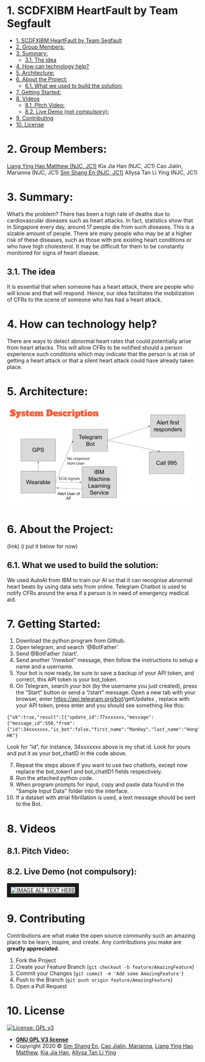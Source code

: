 # 1. SCDFXIBM HeartFault by Team Segfault

- [1. SCDFXIBM HeartFault by Team Segfault](#1-scdfxibm-heartfault-by-team-segfault)
- [2. Group Members:](#2-group-members)
- [3. Summary:](#3-summary)
  - [3.1. The idea](#31-the-idea)
- [4. How can technology help?](#4-how-can-technology-help)
- [5. Architecture:](#5-architecture)
- [6. About the Project:](#6-about-the-project)
  - [6.1. What we used to build the solution:](#61-what-we-used-to-build-the-solution)
- [7. Getting Started:](#7-getting-started)
- [8. Videos](#8-videos)
  - [8.1. Pitch Video:](#81-pitch-video)
  - [8.2. Live Demo (not compulsory):](#82-live-demo-not-compulsory)
- [9. Contributing](#9-contributing)
- [10. License](#10-license)

# 2. Group Members:
[Liang Ying Hao Matthew (NJC, JC1)](https://github.com/MattLiangYH/)
Kia Jia Han (NJC, JC1)
Cao Jialin, Marianna  (NJC, JC1)
[Sim Shang En (NJC, JC1)](https://github.com/12458)
Allysa Tan Li Ying (NJC, JC1)

# 3. Summary:
What’s the problem?
There has been a high rate of deaths due to cardiovascular diseases such as heart attacks. In fact, statistics show that in Singapore every day, around 17 people die from such diseases. This is a sizable amount of people. There are many people who may be at a higher risk of these diseases, such as those with pre existing heart conditions or who have high cholesterol. It may be difficult for them to be constantly monitored for signs of heart disease.
## 3.1. The idea
It is essential that when someone has a heart attack, there are people who will know and that will respond. Hence, our idea facilitates the mobilization of CFRs to the scene of someone who has had a heart attack.

# 4. How can technology help?
There are ways to detect abnormal heart rates that could potentially arise from heart attacks. This will allow CFRs to be notified should a person experience such conditions which may indicate that the person is at risk of getting a heart attack or that a silent heart attack could have already taken place.

# 5. Architecture:
![Architecture](/assets/architecture.png "Architecture")

# 6. About the Project:
(link) (i put it below for now)
## 6.1. What we used to build the solution:

We used AutoAI from IBM to train our AI so that it can recognise abnormal heart beats by using data sets from online. Telegram Chatbot is used to notify CFRs around the area if a person is in need of emergency medical aid.

# 7. Getting Started:

1. Download the python program from Github.
2. Open telegram, and search ‘@BotFather’.
3. Send @BotFather ‘/start’.
4. Send another “/newbot” message, then follow the instructions to setup a name and a username.
5. Your bot is now ready, be sure to save a backup of your API token, and correct, this API token is your bot_token.
6. On Telegram, search your bot (by the username you just created), press the “Start” button or send a “/start” message.
Open a new tab with your browser, enter https://api.telegram.org/bot<yourtoken>/getUpdates , replace <yourtoken> with your API token, press enter and you should see something like this: 
```
{"ok":true,"result":[{"update_id":77xxxxxxx,"message":{"message_id":550,"from":{"id":34xxxxxxx,"is_bot":false,"first_name":"ManHay","last_name":"Hong","username":"manhay212","language_code":"en-HK"}
```
Look for “id”, for instance, 34xxxxxxx above is my chat id. Look for yours and put it as your bot_chatID in the code above.

7. Repeat the steps above if you want to use two chatbots, except now replace the bot_token1 and bot_chatID1 fields respectively.
8. Run the attached python code.
9. When program prompts for input, copy and paste data found in the "Sample Input Data" folder into the interface. 
10. If a dataset with atrial fibrillation is used, a text message should be sent to the Bot.

# 8. Videos
## 8.1. Pitch Video:
## 8.2. Live Demo (not compulsory):
<a href="http://www.youtube.com/watch?feature=player_embedded&v=YOUTUBE_VIDEO_ID_HERE
" target="_blank"><img src="http://img.youtube.com/vi/YOUTUBE_VIDEO_ID_HERE/0.jpg" 
alt="IMAGE ALT TEXT HERE" width="240" height="180" border="10" /></a>

# 9. Contributing

Contributions are what make the open source community such an amazing place to be learn, inspire, and create. Any contributions you make are **greatly appreciated**.

1. Fork the Project
2. Create your Feature Branch (`git checkout -b feature/AmazingFeature`)
3. Commit your Changes (`git commit -m 'Add some AmazingFeature'`)
4. Push to the Branch (`git push origin feature/AmazingFeature`)
5. Open a Pull Request

# 10. License

[![License: GPL v3](https://img.shields.io/badge/License-GPLv3-blue.svg)](https://www.gnu.org/licenses/gpl-3.0)
- **[GNU GPL V3 license](https://www.gnu.org/licenses/gpl-3.0.en.html)**
- Copyright 2020 © [Sim Shang En](https://github.com/12458), [Cao Jialin, Marianna](https://github.com/mariannacao), [Liang Ying Hao Matthew](https://github.com/12458), [Kia Jia Han](https://github.com/12458), [Allysa Tan Li Ying](https://github.com/12458) 
